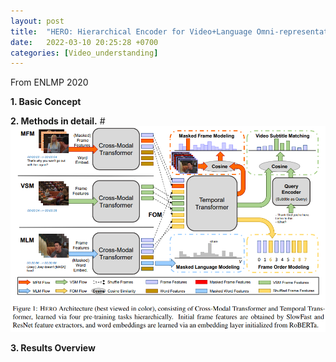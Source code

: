 ```yaml
---
layout: post
title:  "HERO: Hierarchical Encoder for Video+Language Omni-representation Pre-training"
date:   2022-03-10 20:25:28 +0700
categories: [Video_understanding]
---
```

From ENLMP 2020


**1. Basic Concept**


**2. Methods in detail.**
#![HERO_Fig1.png](./_data/HERO_Fig1.png)

**3. Results Overview**



